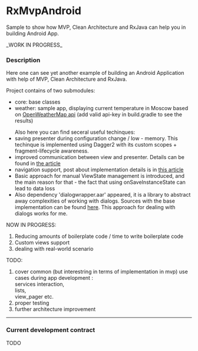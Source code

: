 # RxMvpAndroid
Sample to show how MVP, Clean Architecture and RxJava can help you in building Android App.
<p>_WORK IN PROGRESS_</p>

<h3> Description </h3>
Here one can see yet another example of building an Android Application with help of MVP, Clean Architecture and RxJava.

Project contains of two submodules:
<ul>
  <li>core: base classes</li>
  <li>weather: sample app, displaying current temperature in Moscow based on <a href="http://openweathermap.org/api">OpenWeatherMap api</a> (add valid api-key in build.gradle to see the results)</li>
</ul>

<ul>Also here you can find seceral useful techinques:
<li>
saving presenter during configuration change / low - memory. This techinque is implemented using Dagger2 with its custom scopes + fragment-lifecycle awareness.
</li>
<li>
improved communication  between view and presenter. Details can be found in <a href="https://medium.com/@nbarishok/on-communication-between-v-and-p-in-android-mvp-16caf773e1a5#.hfuq2ddex">the article</a>
</li>
<li>
navigation support, post about implementation details is in <a href="https://medium.com/@nbarishok/on-navigation-in-android-mvp-d26065586dcd#.oilhpvcr1">this article</a>
</li>
<li>
Basic approach for manual  ViewState management is introduced, and the main reason for that - the fact that using onSaveInstanceState can lead to data loss
</li>
<li>
Also dependency 'dialogwrapper.aar' appeared, it is a library to abstract away complexities of working with dialogs. Sources with the base implementation can be found <a href="https://github.com/nbarishok/DialogFragmentTinyWrapper"> here</a>. This approach for dealing with dialogs works for me.
</li>
</ul>


NOW IN PROGRESS:
<ol>
<li>Reducing amounts of boilerplate code / time to write boilerplate code</li>
<li>Custom views support</li>
<li>dealing with real-world scenario</li>
</ol>

TODO:
<ol>
<li>cover common (but interestring in terms of implementation in mvp) use cases during app development : <br />
services interaction,<br />
lists,<br />
view_pager etc.<br />
</li>
<li>proper testing</li>
<li>further architecture improvement</li>
</ol>
<hr />
<h3>Current development contract</h3>
<p> TODO </p>
